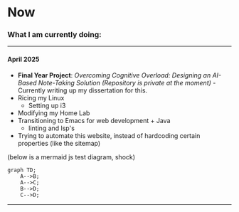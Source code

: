 # Now

### What I am currently doing:

---

#### April 2025

- **Final Year Project**: *Overcoming Cognitive Overload: Designing an AI-Based Note-Taking Solution* 
  *(Repository is private at the moment)* - Currently writing up my dissertation for this.
- Ricing my Linux
  - Setting up i3
- Modifying my Home Lab
- Transitioning to Emacs for web development + Java
  - linting and lsp's 
- Trying to automate this website, instead of hardcoding certain properties (like the sitemap)



(below is a mermaid js test diagram, shock)

```mermaid
graph TD;
    A-->B;
    A-->C;
    B-->D;
    C-->D;
```

---
